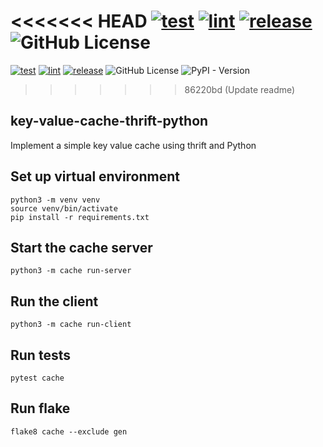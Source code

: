 <<<<<<< HEAD
[![test](https://github.com/codophobia/key-value-cache-thrift-python/actions/workflows/build-test.yaml/badge.svg)](https://github.com/codophobia/key-value-cache-thrift-python/actions/workflows/build-test.yaml) [![lint](https://github.com/codophobia/key-value-cache-thrift-python/actions/workflows/lint.yaml/badge.svg)](https://github.com/codophobia/key-value-cache-thrift-python/actions/workflows/lint.yaml) [![release](https://github.com/codophobia/key-value-cache-thrift-python/actions/workflows/release.yaml/badge.svg)](https://github.com/codophobia/key-value-cache-thrift-python/actions/workflows/release.yaml) ![GitHub License](https://img.shields.io/github/license/codophobia/key-value-cache-thrift-python) 
=======
[![test](https://github.com/codophobia/key-value-cache-thrift-python/actions/workflows/build-test.yaml/badge.svg)](https://github.com/codophobia/key-value-cache-thrift-python/actions/workflows/build-test.yaml) [![lint](https://github.com/codophobia/key-value-cache-thrift-python/actions/workflows/lint.yaml/badge.svg)](https://github.com/codophobia/key-value-cache-thrift-python/actions/workflows/lint.yaml) [![release](https://github.com/codophobia/key-value-cache-thrift-python/actions/workflows/release.yaml/badge.svg)](https://github.com/codophobia/key-value-cache-thrift-python/actions/workflows/release.yaml) ![GitHub License](https://img.shields.io/github/license/codophobia/key-value-cache-thrift-python) ![PyPI - Version](https://img.shields.io/pypi/v/thriftcacheserver)
>>>>>>> 86220bd (Update readme)

## key-value-cache-thrift-python
Implement a simple key value cache using thrift and Python

## Set up virtual environment
```
python3 -m venv venv
source venv/bin/activate
pip install -r requirements.txt
```

## Start the cache server
```
python3 -m cache run-server
```

## Run the client
```
python3 -m cache run-client
```

## Run tests
```
pytest cache
```

## Run flake
```
flake8 cache --exclude gen
```